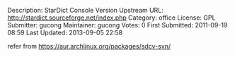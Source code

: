 Description:    StarDict Console Version
Upstream URL:   http://stardict.sourceforge.net/index.php
Category:   office
License:    GPL
Submitter:  gucong
Maintainer:     gucong
Votes:  0
First Submitted:    2011-09-19 08:59
Last Updated:   2013-09-05 22:58

refer from https://aur.archlinux.org/packages/sdcv-svn/
